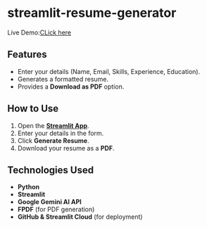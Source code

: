 # streamlit-resume-generator

Live Demo:[CLick here](https://app-resume-generator-pbcucimxf3yzn4xtrxxm34.streamlit.app/)


## Features
- Enter your details (Name, Email, Skills, Experience, Education).
- Generates a formatted resume.
- Provides a **Download as PDF** option.

## How to Use
1. Open the **[Streamlit App](https://your-username-your-repo-name.streamlit.app/)**.
2. Enter your details in the form.
3. Click **Generate Resume**.
4. Download your resume as a **PDF**.

## Technologies Used
- **Python**
- **Streamlit**
- **Google Gemini AI API**
- **FPDF** (for PDF generation)
- **GitHub & Streamlit Cloud** (for deployment)
